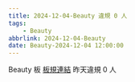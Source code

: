 ```yaml
---
title: 2024-12-04-Beauty 違規 0 人
tags:
    - Beauty
abbrlink: 2024-12-04-Beauty
date: Beauty-2024-12-04 12:00:00
---
```

Beauty 板 [板規連結](https://www.ptt.cc/bbs/Beauty/M.1630069980.A.84B.html)
昨天違規 0 人

